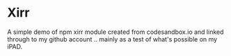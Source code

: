 # Xirr

A simple demo of npm xirr module created from codesandbox.io and linked through to my github account .. mainly as a test of what's possible on my iPAD.

